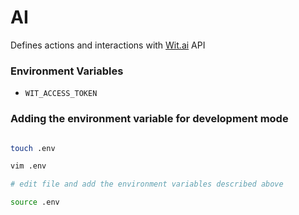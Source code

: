 # AI

Defines actions and interactions with [Wit.ai](https://wit.ai/) API

### Environment Variables

- `WIT_ACCESS_TOKEN`

### Adding the environment variable for development mode

```bash

touch .env

vim .env

# edit file and add the environment variables described above

source .env
```



